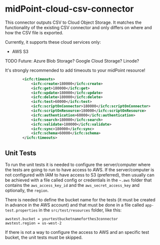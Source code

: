 # midPoint-cloud-csv-connector

This connector outputs CSV to Cloud Object Storage. It matches the functionality 
 of the existing CSV connector and only differs on where and how the CSV file
  is exported.  

Currently, it supports these cloud services only:
- AWS S3

TODO Future: Azure Blob Storage? Google Cloud Storage? Linode?


It's strongly recommended to add timeouts to your midPoint resource!

```xml
        <icfc:timeouts>
            <icfc:create>180000</icfc:create>
            <icfc:get>180000</icfc:get>
            <icfc:update>180000</icfc:update>
            <icfc:delete>180000</icfc:delete>
            <icfc:test>60000</icfc:test>
            <icfc:scriptOnConnector>180000</icfc:scriptOnConnector>
            <icfc:scriptOnResource>180000</icfc:scriptOnResource>
            <icfc:authentication>60000</icfc:authentication>
            <icfc:search>180000</icfc:search>
            <icfc:validate>180000</icfc:validate>
            <icfc:sync>180000</icfc:sync>
            <icfc:schema>60000</icfc:schema>
        </icfc:timeouts>
```

## Unit Tests
To run the unit tests it is needed to configure the server/computer where the tests are going to run to have access to AWS. 
If the server/computer is not configured with IAM to have access to S3 (preferred), 
then usually can be achieved with a file called config or credentials in the `~.aws` folder that contains the `aws_access_key_id` and the 
`aws_secret_access_key` and optionally, the `region`. 

There is needed to define the bucket name for the tests (it must be created in advance in the AWS account)
and that must be done in a file called `app-test.properties` in the `src/test/resources` folder, like this:

```
awstest.bucket = yourtestbucketnameforthes3connector
awstest.region = us-west-2
```
If there is not a way to configure the access to AWS and an specific test bucket, the unit tests must be skipped.
